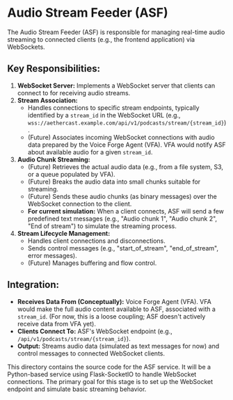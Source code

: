 # Audio Stream Feeder (ASF)

The Audio Stream Feeder (ASF) is responsible for managing real-time audio streaming to connected clients (e.g., the frontend application) via WebSockets.

## Key Responsibilities:

1.  **WebSocket Server:** Implements a WebSocket server that clients can connect to for receiving audio streams.
2.  **Stream Association:**
    *   Handles connections to specific stream endpoints, typically identified by a `stream_id` in the WebSocket URL (e.g., `wss://aethercast.example.com/api/v1/podcasts/stream/{stream_id}`).
    *   (Future) Associates incoming WebSocket connections with audio data prepared by the Voice Forge Agent (VFA). VFA would notify ASF about available audio for a given `stream_id`.
3.  **Audio Chunk Streaming:**
    *   (Future) Retrieves the actual audio data (e.g., from a file system, S3, or a queue populated by VFA).
    *   (Future) Breaks the audio data into small chunks suitable for streaming.
    *   (Future) Sends these audio chunks (as binary messages) over the WebSocket connection to the client.
    *   **For current simulation:** When a client connects, ASF will send a few predefined text messages (e.g., "Audio chunk 1", "Audio chunk 2", "End of stream") to simulate the streaming process.
4.  **Stream Lifecycle Management:**
    *   Handles client connections and disconnections.
    *   Sends control messages (e.g., "start_of_stream", "end_of_stream", error messages).
    *   (Future) Manages buffering and flow control.

## Integration:

*   **Receives Data From (Conceptually):** Voice Forge Agent (VFA). VFA would make the full audio content available to ASF, associated with a `stream_id`. (For now, this is a loose coupling; ASF doesn't actively receive data from VFA yet).
*   **Clients Connect To:** ASF's WebSocket endpoint (e.g., `/api/v1/podcasts/stream/{stream_id}`).
*   **Output:** Streams audio data (simulated as text messages for now) and control messages to connected WebSocket clients.

This directory contains the source code for the ASF service.
It will be a Python-based service using Flask-SocketIO to handle WebSocket connections.
The primary goal for this stage is to set up the WebSocket endpoint and simulate basic streaming behavior.
